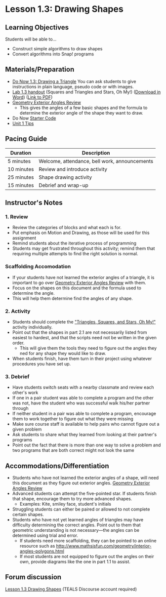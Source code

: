 # Lesson 1.3: Drawing Shapes

## Learning Objectives

Students will be able to...

* Construct simple algorithms to draw shapes
* Convert algorithms into Snap! programs

## Materials/Preparation

* [Do Now 1.3: Drawing a Triangle](do_now_13.md) You can ask students to give instructions in plain language, pseudo code or with images.
* [Lab 1.3 handout](lab_13.md) (Squares and Triangles and Stars, Oh My!) ([Download in Word](https://github.com/TEALSK12/introduction-to-computer-science/raw/master/Unit%201%20Word/Lab%201.3%20Squares%20Triangles.docx)) ([Link to PDF](https://github.com/TEALSK12/introduction-to-computer-science/raw/master/Unit%201%20PDF/Lab%201.3%20Squares%20Triangles.pdf))
* [Geometry Exterior Angles Review](Geometry_Exterior_Angles.pdf)
  * This gives the angles of a few basic shapes and the formula to determine the exterior angle of the shape they want to draw.
* Do Now [Starter Code](https://snap.berkeley.edu/snap/snap.html#present:Username=aspiece%40gmail.com&ProjectName=Equalteral%20Triangle)
* [Unit 1 Tips](unit_1_tips.md)

## Pacing Guide

| Duration   | Description                                   |
| ---------- | --------------------------------------------- |
| 5 minutes  | Welcome, attendance, bell work, announcements |
| 10 minutes | Review and introduce activity                 |
| 25 minutes | Shape drawing activity                        |
| 15 minutes | Debrief and wrap-up                           |

## Instructor's Notes

### 1.  Review

* Review the categories of blocks and what each is for.
* Put emphasis on Motion and Drawing, as those will be used for this assignment
* Remind students about the iterative process of programming
* Students may get frustrated throughout this activity; remind them that requiring multiple attempts to find the right solution is normal.

### Scaffolding Accomodation
*  If your students have not learned the exterior angles of a triangle, it is important to go over [Geometry Exterior Angles Review](Geometry_Exterior_Angles.pdf) with them.
  * Focus on the shapes on this document and the formula used to determine the angle. 
  * This will help them determine find the angles of any shape.


### 2.  Activity

* Students should complete the ["Triangles, Squares, and Stars, Oh My!"](lab_13.md) activity individually.
* Point out that the shapes in part 2.1 are not necessarily listed from easiest to hardest, and that the scripts need not be written in the given order.
  * This will give them the tools they need to figure out the angles they ned for any shape they would like to draw.
* When students finish, have them turn in their project using whatever procedures you have set up.

### 3.  Debrief

* Have students switch seats with a nearby classmate and review each other's work
* If one in a pair student was able to complete a program and the other was not, have the student who was successful walk his/her partner through
* If neither student in a pair was able to complete a program, encourage them to work together to figure out what they were missing
* Make sure course staff is available to help pairs who cannot figure out a given problem
* Ask students to share what they learned from looking at their partner's programs
* Point out the fact that there is more than one way to solve a problem and two programs that are both correct might not look the same

## Accommodations/Differentiation

* Students who have not learned the exterior angles of a shape, will need this document as they figure out exterior angles. [Geometry Exterior Angles Review](Geometry_Exterior_Angles.pdf)
* Advanced students can attempt the five-pointed star. If students finish that shape, encourage them to try more advanced shapes.
  * Examples: Kite, smiley face, student's initials
* Struggling students can either be paired or allowed to not complete certain shapes.
* Students who have not yet learned angles of triangles may have difficulty determining the correct angles. Point out to them that geometric understanding is not necessary—the angles can be determined using trial and error.
  * If students need more scaffolding, they can be pointed to an online resource such as <http://www.mathsisfun.com/geometry/interior-angles-polygons.html>
  * If most students are not equipped to figure out the angles on their own, provide diagrams like the one in part 1.1 to assist.

## Forum discussion

[Lesson 1.3 Drawing Shapes](http://forums.tealsk12.org/c/unit-1-snap-basics/lesson-1-3-drawing-shapes) (TEALS Discourse account required)
